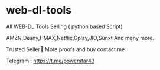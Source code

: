 # web-dl-tools
All WEB-DL Tools Selling ( python based Script) 

AMZN,Desny,HMAX,Netflix,Gplay,JIO,Sunxt And meny more.

Trusted Seller💯
More proofs and buy contact me


Telegram : https://t.me/powerstar43

